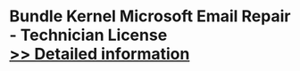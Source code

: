 # Bundle Kernel Microsoft Email Repair - Technician License<br />[>> Detailed information](https://secure.element5.com/esales/product.html?productid=300336783&affiliateid=200057808)